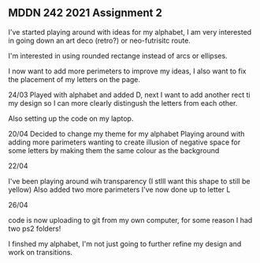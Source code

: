 ## MDDN 242 2021 Assignment 2

I've started playing around with ideas for my alphabet, I am very interested in going down an art deco (retro?) or neo-futrisitc route.

I'm interested in using rounded rectange instead of arcs or ellipses.  

I now want to add more perimeters to improve my ideas, I also want to fix the placement of my letters on the page.


24/03
Played with alphabet and added D, next I want to add another rect ti my design so I can more clearly distingush the letters from each other.

Also setting up the code on my laptop.

20/04
Decided to change my theme for my alphabet
Playing around with adding more parimeters
wanting to create illusion of negative space for some letters by making them the same colour as the background


22/04

I've been playing around wih transparency (I stlll want this shape to still be yellow)
Also added two more parimeters
I've now done up to letter L

26/04 

code is now uploading to git from my own computer, for some reason I had two ps2 folders!

I finshed my alphabet, I'm not just going to further refine my design and work on transitions.